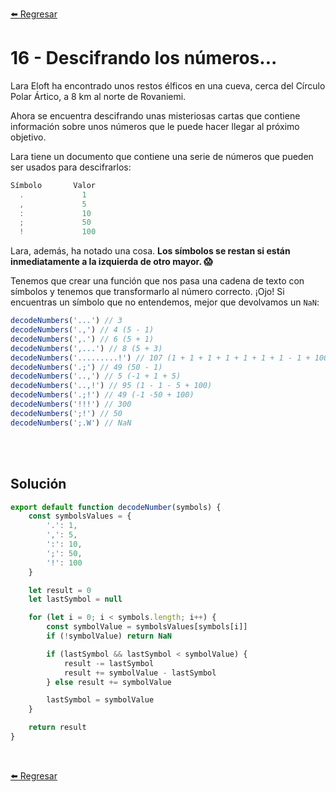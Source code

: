 [⬅️ Regresar](https://github.com/cosmoart/adventJS)

# 16 - Descifrando los números...

Lara Eloft ha encontrado unos restos élficos en una cueva, cerca del Círculo Polar Ártico, a 8 km al norte de Rovaniemi.

Ahora se encuentra descifrando unas misteriosas cartas que contiene información sobre unos números que le puede hacer llegar al próximo objetivo.

Lara tiene un documento que contiene una serie de números que pueden ser usados para descifrarlos:

```js
Símbolo       Valor
  .             1
  ,             5
  :             10
  ;             50
  !             100
```

Lara, además, ha notado una cosa. **Los símbolos se restan si están inmediatamente a la izquierda de otro mayor. 😱**

Tenemos que crear una función que nos pasa una cadena de texto con símbolos y tenemos que transformarlo al número correcto. ¡Ojo! Si encuentras un símbolo que no entendemos, mejor que devolvamos un `NaN`:

```js
decodeNumbers('...') // 3
decodeNumbers('.,') // 4 (5 - 1)
decodeNumbers(',.') // 6 (5 + 1)
decodeNumbers(',...') // 8 (5 + 3)
decodeNumbers('.........!') // 107 (1 + 1 + 1 + 1 + 1 + 1 + 1 - 1 + 100)
decodeNumbers('.;') // 49 (50 - 1)
decodeNumbers('..,') // 5 (-1 + 1 + 5)
decodeNumbers('..,!') // 95 (1 - 1 - 5 + 100)
decodeNumbers('.;!') // 49 (-1 -50 + 100)
decodeNumbers('!!!') // 300
decodeNumbers(';!') // 50
decodeNumbers(';.W') // NaN
```

<br/>
<br/>

## Solución

```js
export default function decodeNumber(symbols) {
	const symbolsValues = {
		'.': 1,
		',': 5,
		':': 10,
		';': 50,
		'!': 100
	}

	let result = 0
	let lastSymbol = null

	for (let i = 0; i < symbols.length; i++) {
		const symbolValue = symbolsValues[symbols[i]]
		if (!symbolValue) return NaN

		if (lastSymbol && lastSymbol < symbolValue) {
			result -= lastSymbol
			result += symbolValue - lastSymbol
		} else result += symbolValue

		lastSymbol = symbolValue
	}

	return result
}
```

<br />

[⬅️ Regresar](ttps://github.com/cosmoart/adventJS)
